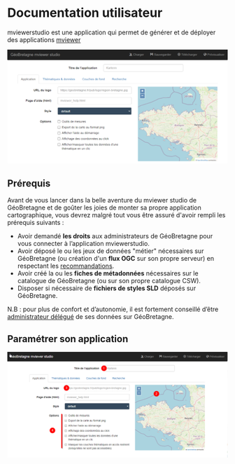 # Documentation utilisateur



mviewerstudio est une application qui permet de générer et de déployer des applications [mviewer](https://github.com/geobretagne/mviewer)

![Interface studio](img/studio.png)


## Prérequis

Avant de vous lancer dans la belle aventure du mviewer studio de GéoBretagne et de goûter les joies de monter sa propre application cartographique, vous devrez malgré tout vous être assuré d'avoir rempli les prérequis suivants :

-   Avoir demandé **les droits** aux administrateurs de GéoBretagne pour vous connecter à l’application mviewerstudio.
-   Avoir déposé le ou les jeux de données "métier" nécessaires sur GéoBretagne (ou création d'un **flux OGC** sur son propre serveur) en respectant les [recommandations](https://cms.geobretagne.fr/content/deposer-des-donnees-shapefile-sur-geobretagne-grace-pydio).
-   Avoir créé la ou les **fiches de métadonnées** nécessaires sur le catalogue de GéoBretagne (ou sur son propre catalogue CSW).
-   Disposer si nécessaire de **fichiers de styles SLD** déposés sur GéoBretagne.

N.B : pour plus de confort et d’autonomie, il est fortement conseillé d’être [administrateur délégué](https://cms.geobretagne.fr/content/administration-deleguee-sur-geoserver) de ses données sur GéoBretagne.

## Paramétrer son application
![Paramétrage application](img/studio01.png)
<!--stackedit_data:
eyJoaXN0b3J5IjpbLTY2MDk5NzcyNiwtMTc0MDk2MDI4MSw5OT
I5NzM4MDQsMTg0ODg0MzgxMCwyMzI2MzE0MiwtMjEzOTcyNDY1
NV19
-->